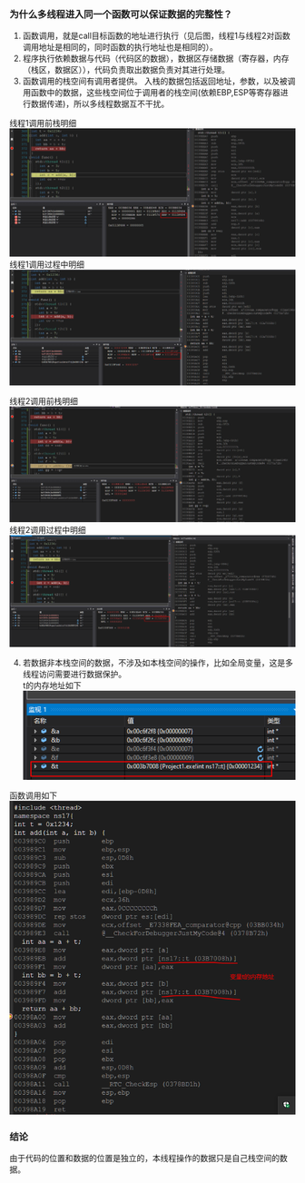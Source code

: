### 为什么多线程进入同一个函数可以保证数据的完整性？

1. 函数调用，就是call目标函数的地址进行执行（见后图，线程1与线程2对函数调用地址是相同的，同时函数的执行地址也是相同的）。
2. 程序执行依赖数据与代码（代码区的数据），数据区存储数据（寄存器，内存（栈区，数据区）），代码负责取出数据负责对其进行处理。
3. 函数调用的栈空间有调用者提供。 入栈的数据包括返回地址，参数，以及被调用函数中的数据，这些栈空间位于调用者的栈空间(依赖EBP,ESP等寄存器进行数据传递)，所以多线程数据互不干扰。


线程1调用前栈明细  
![thread1_pre](./Snipaste_2021-02-02_10-20-20.png)
线程1调用过程中明细  
![thread1_running](./Snipaste_2021-02-02_10-22-36.png)

线程2调用前栈明细  
![thread2_pre](./Snipaste_2021-02-02_10-24-03.png)
线程2调用过程中明细  
![thread2_running](./Snipaste_2021-02-02_10-24-36.png)

4. 若数据非本栈空间的数据，不涉及如本栈空间的操作，比如全局变量，这是多线程访问需要进行数据保护。  
t的内存地址如下  
![&t](./Snipaste_2021-02-02_10-15-03.png)

函数调用如下  
![stack](./Snipaste_2021-02-02_10-14-16.png)

### 结论
由于代码的位置和数据的位置是独立的，本线程操作的数据只是自己栈空间的数据。